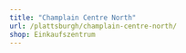 ```yaml
---
title: "Champlain Centre North"
url: /plattsburgh/champlain-centre-north/
shop: Einkaufszentrum
---
```

